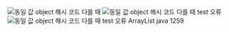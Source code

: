![동일 값 object 해시 코드 다를 때](https://github.com/7ahyeon/error-resolving/assets/107123698/c108c29b-1f63-4eb3-ba5d-4f6bd67f64ad)
![동일 값 object 해시 코드 다를 때 test 오류](https://github.com/7ahyeon/error-resolving/assets/107123698/e229463c-f1cd-493b-afd8-3a0d088af31c)
![동일 값 object 해시 코드 다를 때 test 오류 ArrayList java 1259](https://github.com/7ahyeon/error-resolving/assets/107123698/2f424f72-0295-45ba-97ac-6896f0790b01)
